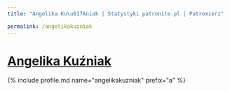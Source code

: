 ```yaml
---
title: "Angelika Ku\u017Aniak | Statystyki patronite.pl | Patromierz"

permalink: /angelikakuzniak
---
```


# [Angelika Kuźniak](https://patronite.pl/angelikakuzniak)

{% include profile.md name="angelikakuzniak" prefix="a" %}

